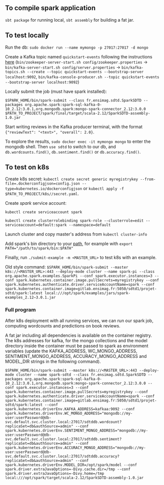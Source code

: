 ## To compile spark application
`sbt package` for running local, `sbt assembly` for building a fat jar.

## To test locally
Run the db:
`sudo docker run --name mymongo -p 27017:27017 -d mongo`

Create a Kafka topic named `quickstart-events` following the instructions [here](https://kafka.apache.org/quickstart) (`bin/zookeeper-server-start.sh config/zookeeper.properties` -> `bin/kafka-server-start.sh config/server.properties` -> `bin/kafka-topics.sh --create --topic quickstart-events --bootstrap-server localhost:9092`, `bin/kafka-console-producer.sh --topic quickstart-events --bootstrap-server localhost:9092`)

Locally submit the job (must have spark installed):

`$SPARK_HOME/bin/spark-submit --class fr.ensimag.sdtd.SparkSDTD --packages org.apache.spark:spark-sql-kafka-0-10_2.12:3.0.1,org.mongodb.spark:mongo-spark-connector_2.12:3.0.0 $PATH_TO_PROJECT/spark/final/target/scala-2.12/SparkSDTD-assembly-1.0.jar`

Start writing reviews in the Kafka producer terminal, with the format `{"reviewText": "<text>", "overall": 2.0}`.

To explore the results, `sudo docker exec -it mymongo mongo` to enter the mongodb shell. Then `use sdtd` to switch to our db, and `db.wordcounts.find()`, `db.sentiment.find()` or `db.accuracy.find()`.

## To test on k8s
Create k8s secret:
`kubectl create secret generic myregistrykey --from-file=.dockerconfigjson=config.json --type=kubernetes.io/dockerconfigjson`
or `kubectl apply -f $PATH_TO_PROJECT/k8s//secret.yaml`.

Create *spark* service account:

`kubectl create serviceaccount spark`

`kubectl create clusterrolebinding spark-role --clusterrole=edit --serviceaccount=default:spark --namespace=default`

Launch cluster and copy master's address from `kubectl cluster-info`

Add spark's bin directory to your [path](https://askubuntu.com/questions/60218/how-to-add-a-directory-to-the-path), for example with `export PATH="/path/to/spark/bin:$PATH"`

Finally, run `./submit-example -m <MASTER_URL>` to test k8s with an example.

Old style command: `$SPARK_HOME/bin/spark-submit --master k8s://<MASTER_URL>:443 --deploy-mode cluster --name spark-pi --class org.apache.spark.examples.SparkPi --conf spark.executor.instances=3 --conf spark.kubernetes.container.image.pullSecrets=myregistrykey --conf spark.kubernetes.authenticate.driver.serviceAccountName=spark --conf spark.kubernetes.container.image=gitlab.ensimag.fr:5050/sdtd1/projet-sdtd/spark:latest local:///opt/spark/examples/jars/spark-examples_2.12–3.0.1.jar`

### Full program

After k8s deployment with all running services, we can run our spark job, computing wordcounts and predictions on book reviews.

A fat jar including all dependencies is available on the container registry. The k8s addresses for kafka, for the mongo collections and the model directory inside the container must be passed to spark as environment variables (update the KAFKA_ADDRESS, WC_MONGO_ADDRESS, SENTIMENT_MONGO_ADDRESS, ACCURACY_MONGO_ADDRESS and MODEL_DIR strings in the following command).

`$SPARK_HOME/bin/spark-submit --master k8s://<MASTER_URL>:443 --deploy-mode cluster --name spark-sdtd --class fr.ensimag.sdtd.SparkSDTD --packages org.apache.spark:spark-sql-kafka-0-10_2.12:3.0.1,org.mongodb.spark:mongo-spark-connector_2.12:3.0.0 --conf spark.executor.instances=3 --conf spark.kubernetes.container.image.pullSecrets=myregistrykey --conf spark.kubernetes.authenticate.driver.serviceAccountName=spark --conf spark.kubernetes.container.image=gitlab.ensimag.fr:5050/sdtd1/projet-sdtd/spark:latest --conf spark.kubernetes.driverEnv.KAFKA_ADDRESS=kafkaa:9092 --conf spark.kubernetes.driverEnv.WC_MONGO_ADDRESS="mongodb://my-user:userPassword@db-svc.default.svc.cluster.local:27017/sdtddb.wordcount?replicaSet=db&authSource=admin" --conf spark.kubernetes.driverEnv.SENTIMENT_MONGO_ADDRESS="mongodb://my-user:userPassword@db-svc.default.svc.cluster.local:27017/sdtddb.sentiment?replicaSet=db&authSource=admin" --conf spark.kubernetes.driverEnv.ACCURACY_MONGO_ADDRESS="mongodb://my-user:userPassword@db-svc.default.svc.cluster.local:27017/sdtddb.accuracy?replicaSet=db&authSource=admin" --conf spark.kubernetes.driverEnv.MODEL_DIR=/opt/spark/model --conf spark.driver.extraJavaOptions=-Divy.cache.dir=/tmp --conf spark.driver.extraJavaOptions=-Divy.home=/tmp local:///opt/spark/target/scala-2.12/SparkSDTD-assembly-1.0.jar`